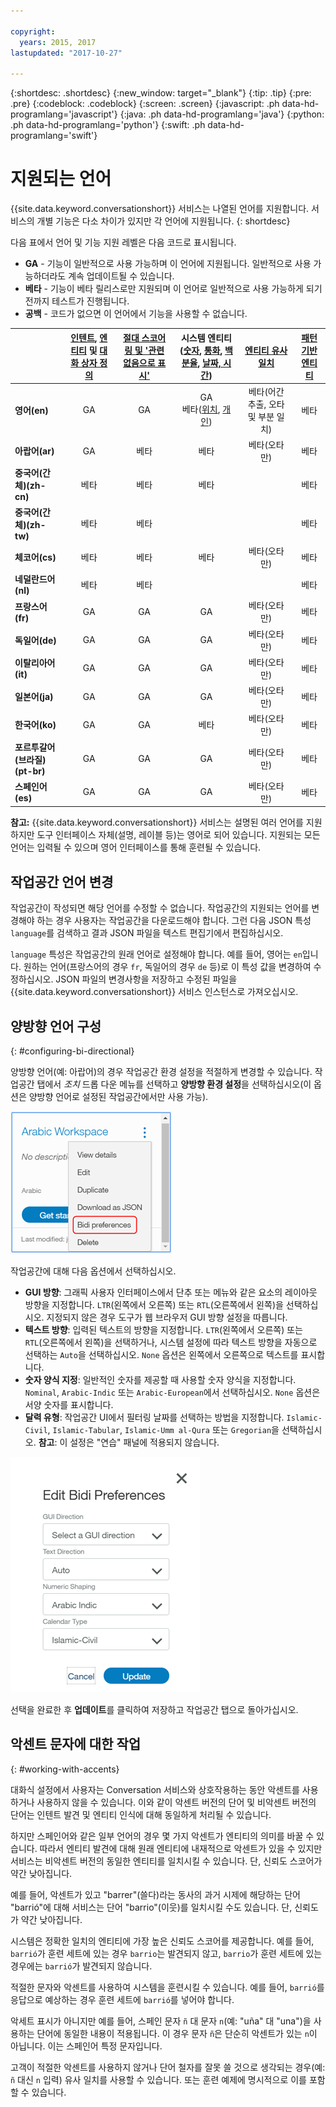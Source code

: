 ```yaml
---

copyright:
  years: 2015, 2017
lastupdated: "2017-10-27"

---
```


{:shortdesc: .shortdesc}
{:new_window: target="_blank"}
{:tip: .tip}
{:pre: .pre}
{:codeblock: .codeblock}
{:screen: .screen}
{:javascript: .ph data-hd-programlang='javascript'}
{:java: .ph data-hd-programlang='java'}
{:python: .ph data-hd-programlang='python'}
{:swift: .ph data-hd-programlang='swift'}

# 지원되는 언어
{{site.data.keyword.conversationshort}} 서비스는 나열된 언어를 지원합니다. 서비스의 개별 기능은 다소 차이가 있지만 각 언어에 지원됩니다.
{: shortdesc}

다음 표에서 언어 및 기능 지원 레벨은 다음 코드로 표시됩니다.

- **GA** - 기능이 일반적으로 사용 가능하며 이 언어에 지원됩니다. 일반적으로 사용 가능하더라도 계속 업데이트될 수 있습니다.
- **베타** - 기능이 베타 릴리스로만 지원되며 이 언어로 일반적으로 사용 가능하게 되기 전까지 테스트가 진행됩니다.
- **공백** - 코드가 없으면 이 언어에서 기능을 사용할 수 없습니다.

|                  | **[인텐트](intents.html)**, **[엔티티](entities.html)** 및 **[대화 상자 정의](dialog-build.html)** | **[절대 스코어링 및 '관련 없음으로 표시'](intents.html#mark-irrelevant)** | **시스템 엔티티([숫자](system-entities.html#sys-number), [통화](system-entities.html#sys-currency), [백분율](system-entities.html#sys-percentage), [날짜, 시간](system-entities.html#sys-datetime))** | **[엔티티 유사 일치](entities.html#fuzzy-matching)** | **[패턴 기반 엔티티](entities.html#pattern-entities)** |
|:---|:---:|:---:|:---:|:---:|:---:|
| **영어(en)**                       | GA | GA | GA </br> 베타([위치](system-entities.html#sys-location), [개인](system-entities.html#sys-person)) | 베타(어간 추출, 오타 및 부분 일치) | 베타 |
| **아랍어(ar)**                     | GA | 베타 | 베타 | 베타(오타만) | 베타 |
| **중국어(간체)(zh-cn)**            | 베타 | 베타 | 베타 |  | 베타 |
| **중국어(간체)(zh-tw)**            | 베타 | 베타 |  |  | 베타 |
| **체코어(cs)**                     | 베타 | 베타 | 베타 | 베타(오타만) | 베타 |
| **네덜란드어(nl)**                 | 베타 | 베타 |  |  | 베타 |
| **프랑스어(fr)**                   | GA | GA | GA | 베타(오타만) | 베타 |
| **독일어(de)**                     | GA | GA | GA | 베타(오타만) | 베타 |
| **이탈리아어(it)**                 | GA | GA | GA | 베타(오타만) | 베타 |
| **일본어(ja)**                     | GA | GA | GA | 베타(오타만) | 베타 |
| **한국어(ko)**                     | GA | GA | 베타 | 베타(오타만) | 베타 |
| **포르투갈어(브라질)(pt-br)**      | GA | GA | GA | 베타(오타만) | 베타 |
| **스페인어(es)**                   | GA | GA | GA | 베타(오타만) | 베타 ||

**참고:** {{site.data.keyword.conversationshort}} 서비스는 설명된 여러 언어를 지원하지만 도구 인터페이스 자체(설명, 레이블 등)는 영어로 되어 있습니다. 지원되는 모든 언어는 입력될 수 있으며 영어 인터페이스를 통해 훈련될 수 있습니다.

## 작업공간 언어 변경

작업공간이 작성되면 해당 언어를 수정할 수 없습니다. 작업공간의 지원되는 언어를 변경해야 하는 경우 사용자는 작업공간을 다운로드해야 합니다. 그런 다음 JSON 특성 `language`를 검색하고 결과 JSON 파일을 텍스트 편집기에서 편집하십시오.

`language` 특성은 작업공간의 원래 언어로 설정해야 합니다. 예를 들어, 영어는 `en`입니다. 원하는 언어(프랑스어의 경우 `fr`, 독일어의 경우 `de` 등)로 이 특성 값을 변경하여 수정하십시오. JSON 파일의 변경사항을 저장하고 수정된 파일을 {{site.data.keyword.conversationshort}} 서비스 인스턴스로 가져오십시오.

## 양방향 언어 구성
{: #configuring-bi-directional}

양방향 언어(예: 아랍어)의 경우 작업공간 환경 설정을 적절하게 변경할 수 있습니다. 작업공간 탭에서 *조치* 드롭 다운 메뉴를 선택하고 **양방향 환경 설정**을 선택하십시오(이 옵션은 양방향 언어로 설정된 작업공간에서만 사용 가능).

![양방향 환경 설정](images/bidi_prefs.png)

작업공간에 대해 다음 옵션에서 선택하십시오.

- **GUI 방향**: 그래픽 사용자 인터페이스에서 단추 또는 메뉴와 같은 요소의 레이아웃 방향을 지정합니다. `LTR`(왼쪽에서 오른쪽) 또는 `RTL`(오른쪽에서 왼쪽)을 선택하십시오. 지정되지 않은 경우 도구가 웹 브라우저 GUI 방향 설정을 따릅니다.
- **텍스트 방향**: 입력된 텍스트의 방향을 지정합니다. `LTR`(왼쪽에서 오른쪽) 또는 `RTL`(오른쪽에서 왼쪽)을 선택하거나, 시스템 설정에 따라 텍스트 방향을 자동으로 선택하는 `Auto`을 선택하십시오. `None` 옵션은 왼쪽에서 오른쪽으로 텍스트를 표시합니다.
- **숫자 양식 지정**: 일반적인 숫자를 제공할 때 사용할 숫자 양식을 지정합니다. `Nominal`, `Arabic-Indic` 또는 `Arabic-European`에서 선택하십시오. `None` 옵션은 서양 숫자를 표시합니다.
- **달력 유형**: 작업공간 UI에서 필터링 날짜를 선택하는 방법을 지정합니다. `Islamic-Civil`, `Islamic-Tabular`, `Islamic-Umm al-Qura` 또는 `Gregorian`을 선택하십시오. **참고**: 이 설정은 "연습" 패널에 적용되지 않습니다.

![양방향 옵션](images/bidi_opts.png)

선택을 완료한 후 **업데이트**를 클릭하여 저장하고 작업공간 탭으로 돌아가십시오.

## 악센트 문자에 대한 작업
{: #working-with-accents}

대화식 설정에서 사용자는 Conversation 서비스와 상호작용하는 동안 악센트를 사용하거나 사용하지 않을 수 있습니다. 이와 같이 악센트 버전의 단어 및 비악센트 버전의 단어는 인텐트 발견 및 엔티티 인식에 대해 동일하게 처리될 수 있습니다.

하지만 스페인어와 같은 일부 언어의 경우 몇 가지 악센트가 엔티티의 의미를 바꿀 수 있습니다. 따라서 엔티티 발견에 대해 원래 엔티티에 내재적으로 악센트가 있을 수 있지만 서비스는 비악센트 버전의 동일한 엔티티를 일치시킬 수 있습니다. 단, 신뢰도 스코어가 약간 낮아집니다.

예를 들어, 악센트가 있고 "barrer"(쓸다)라는 동사의 과거 시제에 해당하는 단어 "barrió"에 대해 서비스는 단어 "barrio"(이웃)를 일치시킬 수도 있습니다. 단, 신뢰도가 약간 낮아집니다.

시스템은 정확한 일치의 엔티티에 가장 높은 신뢰도 스코어를 제공합니다. 예를 들어, `barrió`가 훈련 세트에 있는 경우 `barrio`는 발견되지 않고, `barrio`가 훈련 세트에 있는 경우에는 `barrió`가 발견되지 않습니다.

적절한 문자와 악센트를 사용하여 시스템을 훈련시킬 수 있습니다. 예를 들어, `barrió`를 응답으로 예상하는 경우 훈련 세트에 `barrió`를 넣어야 합니다.

악세트 표시가 아니지만 예를 들어, 스페인 문자 `ñ` 대 문자 `n`(예: "uña" 대 "una")을 사용하는 단어에 동일한 내용이 적용됩니다. 이 경우 문자 `ñ`은 단순히 악센트가 있는 `n`이 아닙니다. 이는 스페인어 특정 문자입니다.

고객이 적절한 악센트를 사용하지 않거나 단어 철자를 잘못 쓸 것으로 생각되는 경우(예: `ñ` 대신 `n` 입력) 유사 일치를 사용할 수 있습니다. 또는 훈련 예제에 명시적으로 이를 포함할 수 있습니다.
